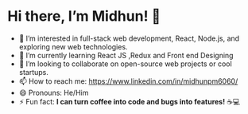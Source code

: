 # Hi there, I’m Midhun! 👋

- 👀 I’m interested in full-stack web development, React, Node.js, and exploring new web technologies.
- 🌱 I’m currently learning React JS ,Redux and Front end Designing
- 💞️ I’m looking to collaborate on open-source web projects or cool startups.
- 📫 How to reach me: https://www.linkedin.com/in/midhunpm6060/
- 😄 Pronouns: He/Him
- ⚡ Fun fact: **I can turn coffee into code and bugs into features!** ☕💻

<!---
🚀 Welcome to my GitHub Profile! You’ve just unlocked a ✨ special ✨ repository because this is where I showcase my skills, projects, and more. Feel free to explore!
--->
